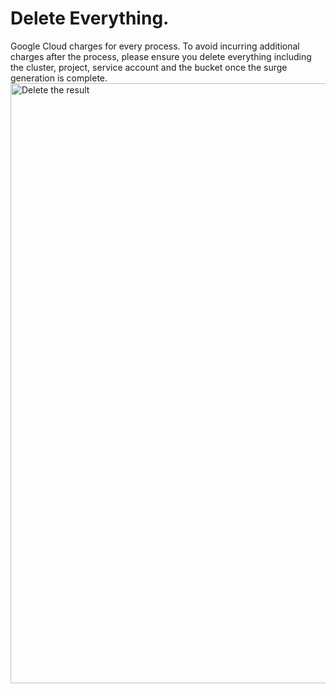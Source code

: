 # Delete Everything.
Google Cloud charges for every process. To avoid incurring additional charges after the process, please ensure you delete everything including the cluster, project, service account and the bucket once the surge generation is complete.
<img  src="/public/gke/delete.1.png" alt="Delete the result" style="width: 100vw">
